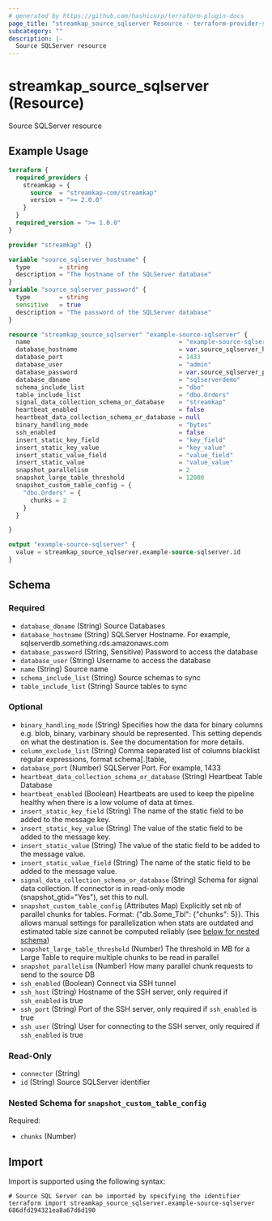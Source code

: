 ```yaml
---
# generated by https://github.com/hashicorp/terraform-plugin-docs
page_title: "streamkap_source_sqlserver Resource - terraform-provider-streamkap"
subcategory: ""
description: |-
  Source SQLServer resource
---
```


# streamkap_source_sqlserver (Resource)

Source SQLServer resource

## Example Usage

```terraform
terraform {
  required_providers {
    streamkap = {
      source  = "streamkap-com/streamkap"
      version = ">= 2.0.0"
    }
  }
  required_version = ">= 1.0.0"
}

provider "streamkap" {}

variable "source_sqlserver_hostname" {
  type        = string
  description = "The hostname of the SQLServer database"
}
variable "source_sqlserver_password" {
  type        = string
  sensitive   = true
  description = "The password of the SQLServer database"
}

resource "streamkap_source_sqlserver" "example-source-sqlserver" {
  name                                         = "example-source-sqlserver"
  database_hostname                            = var.source_sqlserver_hostname
  database_port                                = 1433
  database_user                                = "admin"
  database_password                            = var.source_sqlserver_password
  database_dbname                              = "sqlserverdemo"
  schema_include_list                          = "dbo"
  table_include_list                           = "dbo.Orders"
  signal_data_collection_schema_or_database    = "streamkap"
  heartbeat_enabled                            = false
  heartbeat_data_collection_schema_or_database = null
  binary_handling_mode                         = "bytes"
  ssh_enabled                                  = false
  insert_static_key_field                      = "key_field"
  insert_static_key_value                      = "key_value"
  insert_static_value_field                    = "value_field"
  insert_static_value                          = "value_value"
  snapshot_parallelism                         = 2
  snapshot_large_table_threshold               = 12000
  snapshot_custom_table_config = {
    "dbo.Orders" = {
      chunks = 2
    }
  }

}

output "example-source-sqlserver" {
  value = streamkap_source_sqlserver.example-source-sqlserver.id
}
```

<!-- schema generated by tfplugindocs -->
## Schema

### Required

- `database_dbname` (String) Source Databases
- `database_hostname` (String) SQLServer Hostname. For example, sqlserverdb.something.rds.amazonaws.com
- `database_password` (String, Sensitive) Password to access the database
- `database_user` (String) Username to access the database
- `name` (String) Source name
- `schema_include_list` (String) Source schemas to sync
- `table_include_list` (String) Source tables to sync

### Optional

- `binary_handling_mode` (String) Specifies how the data for binary columns e.g. blob, binary, varbinary should be represented. This setting depends on what the destination is. See the documentation for more details.
- `column_exclude_list` (String) Comma separated list of columns blacklist regular expressions, format schema[.]table[.](column1|column2|etc)
- `database_port` (Number) SQLServer Port. For example, 1433
- `heartbeat_data_collection_schema_or_database` (String) Heartbeat Table Database
- `heartbeat_enabled` (Boolean) Heartbeats are used to keep the pipeline healthy when there is a low volume of data at times.
- `insert_static_key_field` (String) The name of the static field to be added to the message key.
- `insert_static_key_value` (String) The value of the static field to be added to the message key.
- `insert_static_value` (String) The value of the static field to be added to the message value.
- `insert_static_value_field` (String) The name of the static field to be added to the message value.
- `signal_data_collection_schema_or_database` (String) Schema for signal data collection. If connector is in read-only mode (snapshot_gtid="Yes"), set this to null.
- `snapshot_custom_table_config` (Attributes Map) Explicitly set nb of parallel chunks for tables. Format: {"db.Some_Tbl": {"chunks": 5}}. This allows manual settings for parallelization when stats are outdated and estimated table size cannot be computed reliably (see [below for nested schema](#nestedatt--snapshot_custom_table_config))
- `snapshot_large_table_threshold` (Number) The threshold in MB for a Large Table to require multiple chunks to be read in parallel
- `snapshot_parallelism` (Number) How many parallel chunk requests to send to the source DB
- `ssh_enabled` (Boolean) Connect via SSH tunnel
- `ssh_host` (String) Hostname of the SSH server, only required if `ssh_enabled` is true
- `ssh_port` (String) Port of the SSH server, only required if `ssh_enabled` is true
- `ssh_user` (String) User for connecting to the SSH server, only required if `ssh_enabled` is true

### Read-Only

- `connector` (String)
- `id` (String) Source SQLServer identifier

<a id="nestedatt--snapshot_custom_table_config"></a>
### Nested Schema for `snapshot_custom_table_config`

Required:

- `chunks` (Number)

## Import

Import is supported using the following syntax:

```shell
# Source SQL Server can be imported by specifying the identifier
terraform import streamkap_source_sqlserver.example-source-sqlserver 686dfd294321ea8a67d6d190
```
